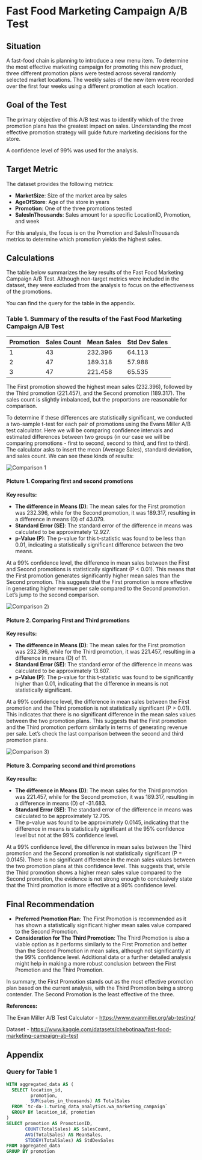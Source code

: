 # Fast Food Marketing Campaign A/B Test

## Situation

A fast-food chain is planning to introduce a new menu item. To determine the most effective marketing campaign for promoting this new product, three different promotion plans were tested across several randomly selected market locations. The weekly sales of the new item were recorded over the first four weeks using a different promotion at each location.

## Goal of the Test

The primary objective of this A/B test was to identify which of the three promotion plans has the greatest impact on sales. Understanding the most effective promotion strategy will guide future marketing decisions for the store.

A confidence level of 99% was used for the analysis.

## Target Metric

The dataset provides the following metrics:
- **MarketSize**: Size of the market area by sales
- **AgeOfStore**: Age of the store in years
- **Promotion**: One of the three promotions tested
- **SalesInThousands**: Sales amount for a specific LocationID, Promotion, and week

For this analysis, the focus is on the Promotion and SalesInThousands metrics to determine which promotion yields the highest sales.

## Calculations

The table below summarizes the key results of the Fast Food Marketing Campaign A/B Test. Although non-target metrics were included in the dataset, they were excluded from the analysis to focus on the effectiveness of the promotions.

You can find the query for the table in the appendix.

### Table 1. Summary of the results of the Fast Food Marketing Campaign A/B Test

| Promotion | Sales Count | Mean Sales | Std Dev Sales |
|-----------|-------------|------------|---------------|
| 1         | 43          | 232.396    | 64.113        |
| 2         | 47          | 189.318    | 57.988        |
| 3         | 47          | 221.458    | 65.535        |

The First promotion showed the highest mean sales (232.396), followed by the Third promotion (221.457), and the Second promotion (189.317). The sales count is slightly imbalanced, but the proportions are reasonable for comparison.

To determine if these differences are statistically significant, we conducted a two-sample t-test for each pair of promotions using the Evans Miller A/B test calculator. Here we will be comparing confidence intervals and estimated differences between two groups (in our case we will be comparing promotions - first to second, second to third, and first to third). The calculator asks to insert the mean (Average Sales), standard deviation, and sales count. We can see these kinds of results:


![Comparison 1](https://github.com/augustinas-banikonis/A-B-test/blob/main/1%20vs%202.PNG)
#### Picture 1. Comparing first and second promotions

**Key results:**
- **The difference in Means (D)**: The mean sales for the First promotion was 232.396, while for the Second promotion, it was 189.317, resulting in a difference in means (D) of 43.079.
- **Standard Error (SE)**: The standard error of the difference in means was calculated to be approximately 12.927.
- **p-Value (P)**: The p-value for this t-statistic was found to be less than 0.01, indicating a statistically significant difference between the two means.

At a 99% confidence level, the difference in mean sales between the First and Second promotions is statistically significant (P < 0.01). This means that the First promotion generates significantly higher mean sales than the Second promotion. This suggests that the First promotion is more effective in generating higher revenue per sale compared to the Second promotion. Let’s jump to the second comparison.

![Comparison 2](https://github.com/augustinas-banikonis/A-B-test/blob/main/1%20vs%203.PNG))
#### Picture 2. Comparing First and Third promotions

**Key results:**
- **The difference in Means (D)**: The mean sales for the First promotion was 232.396, while for the Third promotion, it was 221.457, resulting in a difference in means (D) of 11.
- **Standard Error (SE)**: The standard error of the difference in means was calculated to be approximately 13.607.
- **p-Value (P)**: The p-value for this t-statistic was found to be significantly higher than 0.01, indicating that the difference in means is not statistically significant.

At a 99% confidence level, the difference in mean sales between the First promotion and the Third promotion is not statistically significant (P > 0.01). This indicates that there is no significant difference in the mean sales values between the two promotion plans. This suggests that the First promotion and the Third promotion perform similarly in terms of generating revenue per sale. Let’s check the last comparison between the second and third promotion plans.

![Comparison 3](https://github.com/augustinas-banikonis/A-B-test/blob/main/2%20vs%203.PNG))
#### Picture 3. Comparing second and third promotions

**Key results:**
- **The difference in Means (D)**: The mean sales for the Third promotion was 221.457, while for the Second promotion, it was 189.317, resulting in a difference in means (D) of -31.683.
- **Standard Error (SE)**: The standard error of the difference in means was calculated to be approximately 12.705.
- The p-value was found to be approximately 0.0145, indicating that the difference in means is statistically significant at the 95% confidence level but not at the 99% confidence level.

At a 99% confidence level, the difference in mean sales between the Third promotion and the Second promotion is not statistically significant (P = 0.0145). There is no significant difference in the mean sales values between the two promotion plans at this confidence level. This suggests that, while the Third promotion shows a higher mean sales value compared to the Second promotion, the evidence is not strong enough to conclusively state that the Third promotion is more effective at a 99% confidence level.

## Final Recommendation

- **Preferred Promotion Plan**: The First Promotion is recommended as it has shown a statistically significant higher mean sales value compared to the Second Promotion.
- **Consideration for The Third Promotion**: The Third Promotion is also a viable option as it performs similarly to the First Promotion and better than the Second Promotion in mean sales, although not significantly at the 99% confidence level. Additional data or a further detailed analysis might help in making a more robust conclusion between the First Promotion and the Third Promotion.

In summary, the First Promotion stands out as the most effective promotion plan based on the current analysis, with the Third Promotion being a strong contender. The Second Promotion is the least effective of the three.


**References:**

The Evan Miller A/B Test Calculator - https://www.evanmiller.org/ab-testing/

Dataset - https://www.kaggle.com/datasets/chebotinaa/fast-food-marketing-campaign-ab-test 

## Appendix

### Query for Table 1

```sql
WITH aggregated_data AS (
  SELECT location_id,
         promotion,
         SUM(sales_in_thousands) AS TotalSales
  FROM `tc-da-1.turing_data_analytics.wa_marketing_campaign`
  GROUP BY location_id, promotion
)
SELECT promotion AS PromotionID,
       COUNT(TotalSales) AS SalesCount,
       AVG(TotalSales) AS MeanSales,
       STDDEV(TotalSales) AS StdDevSales
FROM aggregated_data
GROUP BY promotion
